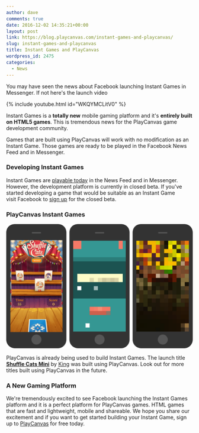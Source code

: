 ```yaml
---
author: dave
comments: true
date: 2016-12-02 14:35:21+00:00
layout: post
link: https://blog.playcanvas.com/instant-games-and-playcanvas/
slug: instant-games-and-playcanvas
title: Instant Games and PlayCanvas
wordpress_id: 2475
categories:
  - News
---
```


You may have seen the news about Facebook launching Instant Games in Messenger. If not here's the launch video

{% include youtube.html id="WKQYMCLitV0" %}

Instant Games is a **totally new** mobile gaming platform and it's **entirely built on HTML5 games**. This is tremendous news for the PlayCanvas game development community.

Games that are built using PlayCanvas will work with no modification as an Instant Game. Those games are ready to be played in the Facebook News Feed and in Messenger.

### Developing Instant Games

Instant Games are [playable today](https://developers.facebook.com/blog/post/2016/11/30/instant-games-closed-beta/) in the News Feed and in Messenger. However, the development platform is currently in closed beta. If you've started developing a game that would be suitable as an Instant Game visit Facebook to [sign up](https://www.facebook.com/help/contact/173350173135692) for the closed beta.

### PlayCanvas Instant Games

![Instant Games Using PlayCanvas](/assets/media/instant-games-using-playcanvas.png)

PlayCanvas is already being used to build Instant Games. The launch title **[Shuffle Cats Mini](https://www.facebook.com/ShuffleCatsMini)** by [King](https://king.com/) was built using PlayCanvas. Look out for more titles built using PlayCanvas in the future.

### A New Gaming Platform

We're tremendously excited to see Facebook launching the Instant Games platform and it is a perfect platform for PlayCanvas games. HTML games that are fast and lightweight, mobile and shareable. We hope you share our excitement and if you want to get started building your Instant Game, sign up to [PlayCanvas](https://login.playcanvas.com/signup) for free today.
